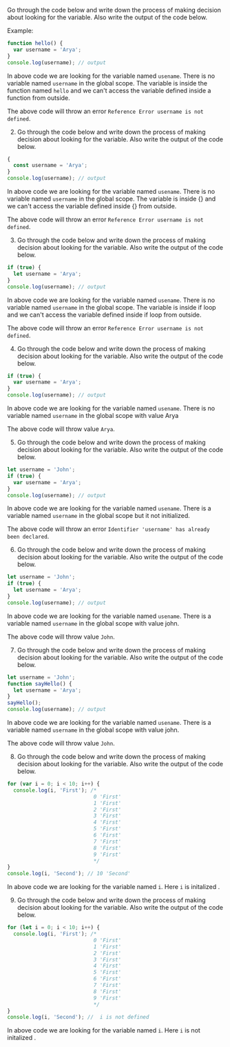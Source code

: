 Go through the code below and write down the process of making decision about looking for the variable. Also write the output of the code below.

Example:

```js
function hello() {
  var username = 'Arya';
}
console.log(username); // output
```

In above code we are looking for the variable named `usename`. There is no variable named `username` in the global scope. The variable is inside the function named `hello` and we can't access the variable defined inside a function from outside.

The above code will throw an error `Reference Error username is not defined`.

2. Go through the code below and write down the process of making decision about looking for the variable. Also write the output of the code below.

```js
{
  const username = 'Arya';
}
console.log(username); // output
```

In above code we are looking for the variable named `usename`. There is no variable named `username` in the global scope. The variable is inside {} and we can't access the variable defined inside {} from outside.

The above code will throw an error `Reference Error username is not defined`.


3. Go through the code below and write down the process of making decision about looking for the variable. Also write the output of the code below.

```js
if (true) {
  let username = 'Arya';
}
console.log(username); // output
```

In above code we are looking for the variable named `usename`. There is no variable named `username` in the global scope. The variable is inside if loop and we can't access the variable defined inside if loop from outside.

The above code will throw an error `Reference Error username is not defined`.


4. Go through the code below and write down the process of making decision about looking for the variable. Also write the output of the code below.

```js
if (true) {
  var username = 'Arya';
}
console.log(username); // output
```

In above code we are looking for the variable named `usename`. There is no variable named `username` in the global scope with
value Arya

The above code will throw value `Arya`.


5. Go through the code below and write down the process of making decision about looking for the variable. Also write the output of the code below.

```js
let username = 'John';
if (true) {
  var username = 'Arya';
}
console.log(username); // output
```

In above code we are looking for the variable named `usename`. There is a variable named `username` in the global scope but it not initialized. 

The above code will throw an error `Identifier 'username' has already been declared`.

6. Go through the code below and write down the process of making decision about looking for the variable. Also write the output of the code below.

```js
let username = 'John';
if (true) {
  let username = 'Arya';
}
console.log(username); // output
```

In above code we are looking for the variable named `usename`. There is a variable named `username` in the global scope with value john. 

The above code will throw value `John`.

7. Go through the code below and write down the process of making decision about looking for the variable. Also write the output of the code below.

```js
let username = 'John';
function sayHello() {
  let username = 'Arya';
}
sayHello();
console.log(username); // output
```

In above code we are looking for the variable named `usename`. There is a variable named `username` in the global scope with value john. 

The above code will throw value `John`.


8. Go through the code below and write down the process of making decision about looking for the variable. Also write the output of the code below.

```js
for (var i = 0; i < 10; i++) {
  console.log(i, 'First'); /*
                            0 'First'
                            1 'First'
                            2 'First'
                            3 'First'
                            4 'First'
                            5 'First'
                            6 'First'
                            7 'First'
                            8 'First'
                            9 'First'
                            */
}
console.log(i, 'Second'); // 10 'Second'
```

In above code we are looking for the variable named `i`. Here `i` is initalized .


9. Go through the code below and write down the process of making decision about looking for the variable. Also write the output of the code below.

```js
for (let i = 0; i < 10; i++) {
  console.log(i, 'First'); /*
                            0 'First'
                            1 'First'
                            2 'First'
                            3 'First'
                            4 'First'
                            5 'First'
                            6 'First'
                            7 'First'
                            8 'First'
                            9 'First'
                            */
}
console.log(i, 'Second'); //  i is not defined
```
In above code we are looking for the variable named `i`. Here `i` is not initalized .